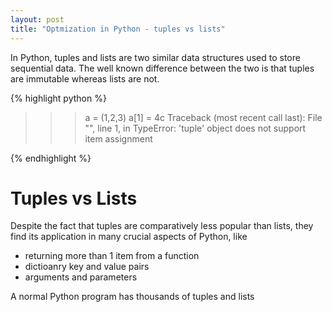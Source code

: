 ```yaml
---
layout: post
title: "Optmization in Python - tuples vs lists"
---
```


In Python, tuples and lists are two similar data structures used to store sequential data. The well known difference between the two is that tuples are immutable whereas lists are not.

{% highlight python %}
>>> a = (1,2,3)
>>> a[1] = 4c
Traceback (most recent call last):
  File "<stdin>", line 1, in <module>
TypeError: 'tuple' object does not support item assignment
>>>
{% endhighlight %}

# Tuples vs Lists

Despite the fact that tuples are comparatively less popular than lists, they find its application in many crucial aspects of Python, like
* returning more than 1 item from a function
* dictioanry key and value pairs
* arguments and parameters

A normal Python program has thousands of tuples and lists

